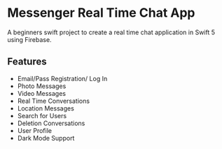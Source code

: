 # Messenger Real Time Chat App

A beginners swift project to create a real time chat application in Swift 5 using Firebase.

## Features
- Email/Pass Registration/ Log In
- Photo Messages
- Video Messages
- Real Time Conversations
- Location Messages
- Search for Users
- Deletion Conversations
- User Profile
- Dark Mode Support

